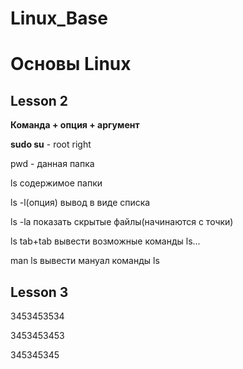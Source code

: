 # Linux_Base

 # Основы Linux
 
 ## Lesson 2
 **Команда + опция + аргумент** 

 **sudo su** - root right

 pwd - данная папка 

ls содержимое папки

ls -l(опция) вывод в виде списка

ls -la показать скрытые файлы(начинаются с точки)

ls tab+tab вывести возможные команды ls...

man ls вывести мануал команды ls

## Lesson 3

3453453534

3453453453

345345345



